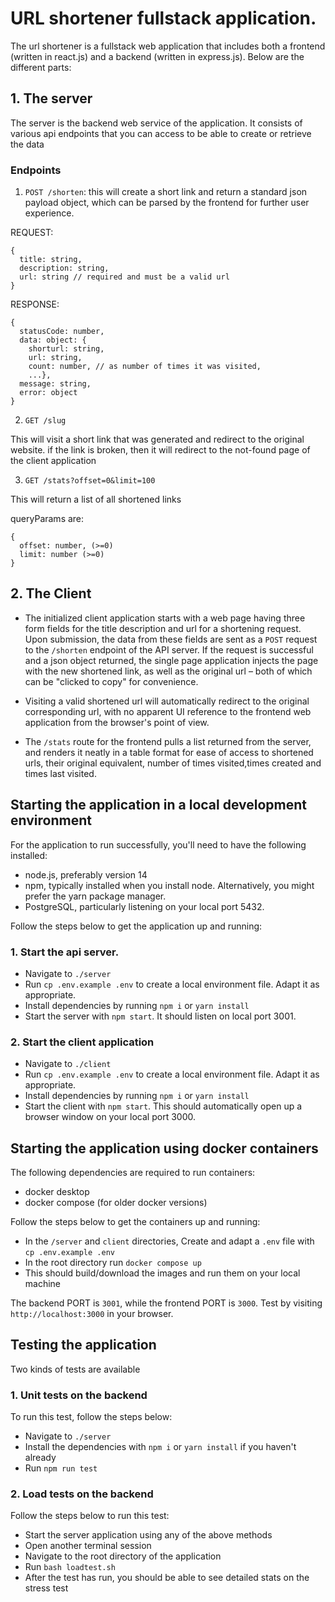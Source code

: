 # URL shortener fullstack application.

The url shortener is a fullstack web application that includes both a frontend (written in react.js) and a backend (written in express.js). Below are the different parts:

## 1. The server

The server is the backend web service of the application. It consists of various api endpoints that you can access to be able to create or retrieve the data

### Endpoints

1. `POST /shorten`: this will create a short link and return a standard json payload object, which can be parsed by the frontend for further user experience.

REQUEST:

```
{
  title: string,
  description: string,
  url: string // required and must be a valid url
}
```

RESPONSE:

```
{
  statusCode: number,
  data: object: {
    shorturl: string,
    url: string,
    count: number, // as number of times it was visited,
    ...},
  message: string,
  error: object
}
```

2. `GET /slug`

This will visit a short link that was generated and redirect to the original website. if the link is broken, then it will redirect to the not-found page of the client application

3. `GET /stats?offset=0&limit=100`

This will return a list of all shortened links

queryParams are:

```
{
  offset: number, (>=0)
  limit: number (>=0)
}
```

## 2. The Client

- The initialized client application starts with a web page having three form fields for the title description and url for a shortening request. Upon submission, the data from these fields are sent as a `POST` request to the `/shorten` endpoint of the API server. If the request is successful and a json object returned, the single page application injects the page with the new shortened link, as well as the original url – both of which can be "clicked to copy" for convenience.

- Visiting a valid shortened url will automatically redirect to the original corresponding url, with no apparent UI reference to the frontend web application from the browser's point of view.

- The `/stats` route for the frontend pulls a list returned from the server, and renders it neatly in a table format for ease of access to shortened urls, their original equivalent, number of times visited,times created and times last visited.

## Starting the application in a local development environment

For the application to run successfully, you'll need to have the following installed:

- node.js, preferably version 14
- npm, typically installed when you install node. Alternatively, you might prefer the yarn package manager.
- PostgreSQL, particularly listening on your local port 5432.

Follow the steps below to get the application up and running:

### 1. Start the api server.

- Navigate to `./server`
- Run `cp .env.example .env` to create a local environment file. Adapt it as appropriate.
- Install dependencies by running `npm i` or `yarn install`
- Start the server with `npm start`. It should listen on local port 3001.

### 2. Start the client application

- Navigate to `./client`
- Run `cp .env.example .env` to create a local environment file. Adapt it as appropriate.
- Install dependencies by running `npm i` or `yarn install`
- Start the client with `npm start`. This should automatically open up a browser window on your local port 3000.

## Starting the application using docker containers

The following dependencies are required to run containers:

- docker desktop
- docker compose (for older docker versions)

Follow the steps below to get the containers up and running:

- In the `/server` and `client` directories, Create and adapt a `.env` file with `cp .env.example .env`
- In the root directory run `docker compose up`
- This should build/download the images and run them on your local machine

The backend PORT is `3001`, while the frontend PORT is `3000`. Test by visiting `http://localhost:3000` in your browser.

## Testing the application

Two kinds of tests are available

### 1. Unit tests on the backend

To run this test, follow the steps below:

- Navigate to `./server`
- Install the dependencies with `npm i` or `yarn install` if you haven't already
- Run `npm run test`

### 2. Load tests on the backend

Follow the steps below to run this test:

- Start the server application using any of the above methods
- Open another terminal session
- Navigate to the root directory of the application
- Run `bash loadtest.sh`
- After the test has run, you should be able to see detailed stats on the stress test
